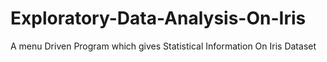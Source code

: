 # Exploratory-Data-Analysis-On-Iris
A menu Driven Program which gives Statistical Information On Iris Dataset
